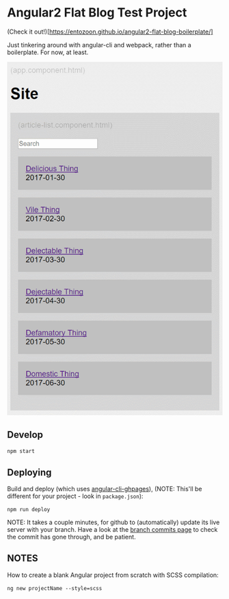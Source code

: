 # Angular2 Flat Blog Test Project

(Check it out!)[https://entozoon.github.io/angular2-flat-blog-boilerplate/]

Just tinkering around with angular-cli and webpack, rather than a boilerplate.
For now, at least.

![Its a start!](posterity/1.gif)

## Develop

    npm start

## Deploying

Build and deploy (which uses
[angular-cli-ghpages](https://github.com/angular-buch/angular-cli-ghpages)),
(NOTE: This'll be different for your project - look in `package.json`):

    npm run deploy

NOTE: It takes a couple minutes, for github to (automatically) update its live
server with your branch. Have a look at the
[branch commits page](https://github.com/entozoon/angular2-flat-blog-boilerplate/commits/gh-pages)
to check the commit has gone through, and be patient.

## NOTES

How to create a blank Angular project from scratch with SCSS compilation:

    ng new projectName --style=scss
